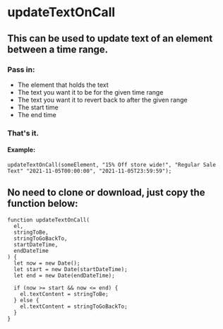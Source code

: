 # updateTextOnCall

## This can be used to update text of an element between a time range. 
### Pass in:
 * The element that holds the text 
 * The text you want it to be for the given time range 
 * The text you want it to revert back to after the given range 
 * The start time 
 * The end time
### That's it.
#### Example:
`updateTextOnCall(someElement, "15% Off store wide!", "Regular Sale Text" "2021-11-05T00:00:00", "2021-11-05T23:59:59");`

## No need to clone or download, just copy the function below:

```
function updateTextOnCall(
  el,
  stringToBe,
  stringToGoBackTo,
  startDateTime,
  endDateTime
) {
  let now = new Date();
  let start = new Date(startDateTime);
  let end = new Date(endDateTime);

  if (now >= start && now <= end) {
    el.textContent = stringToBe;
  } else {
    el.textContent = stringToGoBackTo;
  }
}
```

